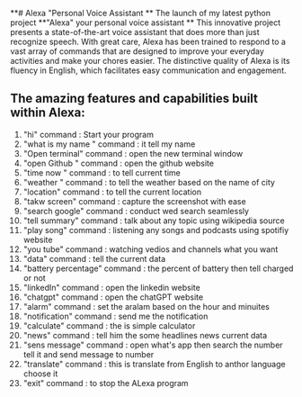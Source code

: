 
**# Alexa "Personal Voice Assistant **
The launch of my latest python project **"Alexa" your personal voice assistant **
This innovative project presents a state-of-the-art voice assistant that does more than just recognize speech. With great care, Alexa has been trained to respond to a vast array of commands that are designed to improve your everyday activities and make your chores easier. The distinctive quality of Alexa is its fluency in English, which facilitates easy communication and engagement.

 ## **The amazing features and capabilities built within Alexa:**
1. "hi" command : Start your program
2. "what is my name " command : it tell my name
3. "Open terminal" command : open the new terminal window
4. "open Github "  command : open the github website
5. "time now " command : to tell  current time
6. "weather " command : to tell the weather based on the name of city
7. "location" command : to tell the current location
8. "takw screen" command : capture the screenshot with ease
9. "search google" command : conduct wed search seamlessly
10. "tell summary" command : talk about any topic using wikipedia source
11. "play song" command : listening any songs and podcasts using spotifiy website
12. "you tube" command : watching vedios and channels what you want
13. "data" command : tell the current data
14. "battery percentage" command : the percent of battery then tell charged or not
15. "linkedIn" command : open the linkedin website
16. "chatgpt" command : open the chatGPT website
17. "alarm" command : set the aralam based on the hour and minuites
18. "notification" command : send me the notification
19. "calculate" command : the is simple calculator
20. "news" command : tell him the some headlines news current data
21. "sens message" command : open what's app then search the number tell it and send message to number
22. "translate" command : this is translate from English to anthor language choose it
23. "exit" command : to stop the ALexa program



